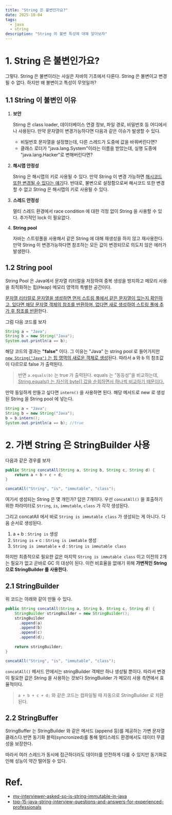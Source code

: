 ```yaml
---
title: "String 은 불변인가요?"
date: 2025-10-04
tags:
  - java
  - string
description: "String 의 불변 특성에 대해 알아보자"
---
```


# 1. String 은 불변인가요?

그렇다. String 은 불변이라는 사실은 자바의 기초에서 다룬다. String 은 불변이고 변경될 수 없다. 하지만 왜 불변이고 특성이 무엇일까?

## 1.1 String 이 불변인 이유

1. **보안**

   Stirng 은 class loader, 데이터베이스 연결 정보, 파일 경로, 비밀번호 등 어디에서나 사용된다. 만약 문자열이 변경가능하다면 다음과 같은 이슈가 발생할 수 있다.

   - 비밀번호 문자열을 설정했는데, 다른 스레드가 도중에 값을 바꿔버린다면?
   - 클래스 로더가 "java.lang.System"이라는 이름을 받았는데, 실행 도중에 "java.lang.Hacker"로 변해버린다면?

2. **해시맵 안정성**

   String 은 해시맵의 키로 사용될 수 있다. 만약 String 이 변경 가능하면 <u>해시코드 또한 변경될 수 있다는 얘기</u>다. 반대로, 불변으로 설정함으로써 해시코드 또한 변경할 수 없고 String 은 해시맵의 키로 사용될 수 있다.

3. **스레드 안정성**

   멀티 스레드 환경에서 race condition 에 대한 걱정 없이 String 을 사용할 수 있다. 추가적인 lock 이 필요없다.

4. **String pool**

   자바는 스트링풀을 사용해서 같은 String 에 대해 재생성을 하지 않고 재사용한다. 만약 String 이 변경가능하다면 참조하는 모든 값이 변경되므로 의도치 않은 에러가 발생한다.

## 1.2 String pool

String Pool 은 Java에서 문자열 리터럴을 저장하여 중복 생성을 방지하고 메모리 사용을 최적화하는 힙(Heap) 메모리 영역의 특별한 공간이다. 

<u>문자열 리터럴로 문자열을 생성하면 먼저 스트링 풀에서 같은 문자열이 있는지 확인하고, 있다면 해당 문자열 객체의 참조를 반환하며, 없다면 새로 생성하여 스트링 풀에 추가 후 참조를 반환</u>한다. 

그럼 다음 코드를 보자

```java
String a = "Java";
String b = new String("Java");
System.out.println(a == b);
```

해당 코드의 결과는 **"false"** 이다. 그 이유는 "Java" 는 string pool 로 들어가지만 <u>`new String("Java")` 는 힙 영역의 새로운 객체로 생성</u>된다. 따라서 a 와 b 의 참조값이 다르므로 false 가 출력된다.

> 반면 `a.equals(b)`  는 true 가 출력된다. equals 는 "동등성"을 비교하는데, <u>String.equals() 는 자신의 byte[] 값을 순회하면서 하나씩 비교하기 때문이다.</u>

만약 동일하게 만들고 싶다면 `intern()` 을 사용하면 된다. 해당 메서드로 new 로 생성된 String 을 String pool 에 넣는다.

```java
String a = "Java";
String b = new String("Java");
b = b.intern();
System.out.println(a == b); //true
```

# 2. 가변 String 은 StringBuilder 사용

다음과 같은 경우를 보자

```java
public String concatAll(String a, String b, String c, String d) {
    return a + b + c + d;
}

concatAll("String", "is", "immutable", "class");
```

여기서 생성되는 String 은 몇 개인가? 답은 7개이다. 우선 `concatAll()` 을 호출하기 위한 파라미터로 `String`, `is`, `immutable`, `class` 가 각각 생성된다.

그리고 concatAll 에서 바로 `String is immutable class` 가 생성되는 게 아니다. 다음 순서로 생성된다.

1. a + b : `String is` 생성
2. `String is` + c : `String is immtable` 생성
3. `String is immatable` + d : `String is immutable class`

하지만 최종적으로 필요한 값은 마지막 `String is immutable class` 이고 이전의 2개는 필요가 없고 곧바로 GC 의 대상이 된다. 이런 비효율을 없애기 위해 **가변적인 String 으로 StringBuilder 를 사용한다.**

## 2.1 StringBuilder

위 코드는 아래와 같이 만들 수 있다.

```java
public String concatAll(String a, String b, String c, String d) {
  	StringBuilder stringBuilder = new StringBuilder();
  	stringBuilder
      .append(a)
      .append(b)
      .append(c)
      .append(d);
  
    return stringBuilder;
}

concatAll("String", "is", "immutable", "class");
```

`concatAll()` 메서드 안에서는 stringBuilder 객체만 하나 생성될 뿐이다. 따라서 변경이 필요한 값은 String 을 사용하는 것보다 StringBuilder 가 메모리 사용 측면에서 효율적이다.

> `a + b + c + d;` 와 같은 코드는 컴파일될 때 자동으로 StringBuilder 로 치환된다.

## 2.2 StringBuffer

StringBuffer 는 StringBuilder 와 같은 메서드 (append 등)를 제공하는 가변 문자열 클래스다.반면 동기화 블럭(syncronized)를 통해 멀티스레드 환경에서도 데이터 무결성을 보장한다. 

따라서 여러 스레드가 동시에 접근하더라도 데이터를 안전하게 다룰 수 있지만 동기화로 인해 성능이 약간 떨어질 수 있다.

# Ref.

- [my-interviewer-asked-so-is-string-immutable-in-java](https://medium.com/javarevisited/my-interviewer-asked-so-is-string-immutable-in-java-5e22579bc69f)
- [top-15-java-string-interview-questions-and-answers-for-experienced-professionals](https://medium.com/@sunil17bbmp/top-15-java-string-interview-questions-and-answers-for-experienced-professionals-e1f7ab430ae1)
